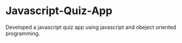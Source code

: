 # Javascript-Quiz-App
Developed a javascript quiz app using javascript and obeject oriented programming.
